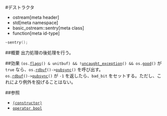 #デストラクタ
* ostream[meta header]
* std[meta namespace]
* basic_ostream::sentry[meta class]
* function[meta id-type]

```cpp
~sentry();
```

##概要
出力処理の後処理を行う。

##効果
`(os.`[`flags`](../../../ios/ios_base/flags.md.nolink)`() & unitbuf) && !`[`uncaught_exception`](../../../exception/uncaught_exception.md)`() && os.`[`good`](../../../ios/basic_ios/good.md)`()` が `true` なら、`os.`[`rdbuf`](../../../ios/basic_ios/rdbuf.md.nolink)`()->`[`pubsync`](../../../streambuf/basic_streambuf/pubsync.md.nolink)`()` を呼び出す。  
`os.`[`rdbuf`](../../../ios/basic_ios/rdbuf.md.nolink)`()->`[`pubsync`](../../../streambuf/basic_streambuf/pubsync.md.nolink)`()` が `-1` を返したら、`bad_bit` をセットする。ただし、これにより例外を投げることはない。

##参照
- [`(constructor)`](op_constructor.md)
- [`operator bool`](op_bool.md)
